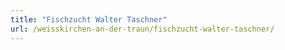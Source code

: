```yaml
---
title: "Fischzucht Walter Taschner"
url: /weisskirchen-an-der-traun/fischzucht-walter-taschner/
---
```

